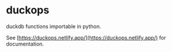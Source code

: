 # duckops

duckdb functions importable in python.

See [https://duckops.netlify.app/](https://duckops.netlify.app/) for documentation.
